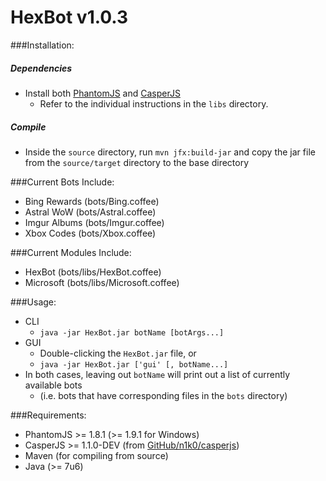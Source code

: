 HexBot v1.0.3
==========

###Installation:
##### Dependencies
- Install both [PhantomJS](http://phantomjs.org/download.html) and [CasperJS](http://casperjs.org/installation.html)
  - Refer to the individual instructions in the `libs` directory.

##### Compile
- Inside the `source` directory, run `mvn jfx:build-jar` and copy the jar file from the `source/target` directory to the base directory

###Current Bots Include:
- Bing Rewards (bots/Bing.coffee)
- Astral WoW (bots/Astral.coffee)
- Imgur Albums (bots/Imgur.coffee)
- Xbox Codes (bots/Xbox.coffee)

###Current Modules Include:
- HexBot (bots/libs/HexBot.coffee)
- Microsoft (bots/libs/Microsoft.coffee)

###Usage:
- CLI
  - `java -jar HexBot.jar botName [botArgs...]`
- GUI
  - Double-clicking the `HexBot.jar` file, or
  - `java -jar HexBot.jar ['gui' [, botName...]`
- In both cases, leaving out `botName` will print out a list of currently available bots
  - (i.e. bots that have corresponding files in the `bots` directory)

###Requirements:
- PhantomJS >= 1.8.1 (>= 1.9.1 for Windows)
- CasperJS >= 1.1.0-DEV (from [GitHub/n1k0/casperjs](http://github.com/n1k0/casperjs))
- Maven (for compiling from source)
- Java (>= 7u6)
